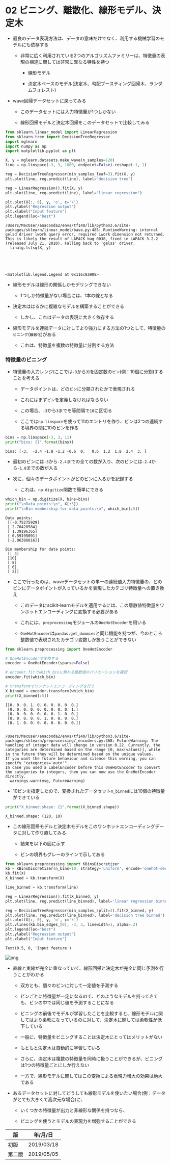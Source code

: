 
02 ビニング、離散化、線形モデル、決定木
================================

* 最良のデータ表現方法は、データの意味だけでなく、利用する機械学習のモデルにも依存する

    * 非常に広く利用されている2つのアルゴリズムファミリーは、特徴量の表現の相違に関しては非常に異なる特性を持つ

        * 線形モデル

        * 決定木ベースのモデル(決定木、勾配ブースティング回帰木、ランダムフォレスト)

* wave回帰データセットに戻ってみる

    * このデータセットには入力特徴量が1つしかない

    * 線形回帰モデルと決定木回帰をこのデータセットで比較してみる


```python
from sklearn.linear_model import LinearRegression
from sklearn.tree import DecisionTreeRegressor
import mglearn
import numpy as np
import matplotlib.pyplot as plt

X, y = mglearn.datasets.make_wave(n_samples=120)
line = np.linspace(-3, 3, 1000, endpoint=False).reshape(-1, 1)

reg = DecisionTreeRegressor(min_samples_leaf=3).fit(X, y)
plt.plot(line, reg.predict(line), label="decision tree")

reg = LinearRegression().fit(X, y)
plt.plot(line, reg.predict(line), label="linear regression")

plt.plot(X[:, 0], y, 'o', c='k')
plt.ylabel("Regression output")
plt.xlabel("Input feature")
plt.legend(loc="best")
```

    /Users/MacUser/anaconda2/envs/tf140/lib/python3.6/site-packages/sklearn/linear_model/base.py:485: RuntimeWarning: internal gelsd driver lwork query error, required iwork dimension not returned. This is likely the result of LAPACK bug 0038, fixed in LAPACK 3.2.2 (released July 21, 2010). Falling back to 'gelss' driver.
      linalg.lstsq(X, y)





    <matplotlib.legend.Legend at 0x116c8a908>



* 線形モデルは線形の関係しかモデリングできない

    * 1つしか特徴量がない場合には、1本の線となる

* 決定木ははるかに複雑なモデルを構築することができる

    * しかし、これはデータの表現に大きく依存する

* 線形モデルを連続データに対してより強力にする方法の1つとして、特徴量の`ビニング`(`離散化`)がある

    * これは、特徴量を複数の特徴量に分割する方法

### 特徴量のビニング

* 特徴量の入力レンジ(ここでは`-3`から`3`)を固定数の`ビン`(例：10個に分割)することを考える

    * データポイントは、どの`ビン`に分類されたかで表現される

    * これにはまず`ビン`を定義しなければならない

    * この場合、`-3`から`3`までを等間隔で`10`に区切る

    * ここでは`np.linspace`を使って11のエントリを作り、ビンは2つの連続する境界の間に10のビンを作る


```python
bins = np.linspace(-3, 3, 11)
print("bins: {}".format(bins))
```

    bins: [-3.  -2.4 -1.8 -1.2 -0.6  0.   0.6  1.2  1.8  2.4  3. ]


* 最初のビンには`-3`から`-2.4`までの全ての数が入り、次のビンには`-2.4`から`-1.8`までの数が入る

* 次に、個々のデータポイントがどのビンに入るかを記録する

    * これは、`np.digitize`関数で簡単にできる


```python
which_bin = np.digitize(X, bins=bins)
print("\nData points:\n", X[:5])
print("\nBin membership for data points:\n", which_bin[:5])
```


    Data points:
     [[-0.75275929]
     [ 2.70428584]
     [ 1.39196365]
     [ 0.59195091]
     [-2.06388816]]

    Bin membership for data points:
     [[ 4]
     [10]
     [ 8]
     [ 6]
     [ 2]]


* ここで行ったのは、waveデータセットの単一の連続値入力特徴量の、どのビンにデータポイントが入っているかを表現したカテゴリ特徴量への置き換え

    * このデータにscikit-learnモデルを適用するには、この離散値特徴量をワンホットエンコーディングに変換する必要がある

    * これには、`preprocessing`モジュールの`OneHotEncoder`を用いる

     * `OneHotEncoder`は`pandas.get_dummies`と同じ機能を持つが、今のところ整数値で表現されたカテゴリ変数しか扱うことができない


```python
from sklearn.preprocessing import OneHotEncoder

# OneHotEncoderで変換する
encoder = OneHotEncoder(sparse=False)

# encoder.fitでwhich_binに現れる整数値のバリエーションを確認
encoder.fit(which_bin)

# transformでワンホットエンコーディングを行う
X_binned = encoder.transform(which_bin)
print(X_binned[:5])
```

    [[0. 0. 0. 1. 0. 0. 0. 0. 0. 0.]
     [0. 0. 0. 0. 0. 0. 0. 0. 0. 1.]
     [0. 0. 0. 0. 0. 0. 0. 1. 0. 0.]
     [0. 0. 0. 0. 0. 1. 0. 0. 0. 0.]
     [0. 1. 0. 0. 0. 0. 0. 0. 0. 0.]]


    /Users/MacUser/anaconda2/envs/tf140/lib/python3.6/site-packages/sklearn/preprocessing/_encoders.py:368: FutureWarning: The handling of integer data will change in version 0.22. Currently, the categories are determined based on the range [0, max(values)], while in the future they will be determined based on the unique values.
    If you want the future behaviour and silence this warning, you can specify "categories='auto'".
    In case you used a LabelEncoder before this OneHotEncoder to convert the categories to integers, then you can now use the OneHotEncoder directly.
      warnings.warn(msg, FutureWarning)


* 10ビンを指定したので、変換されたデータセット`X_binned`には10個の特徴量ができている


```python
print("X_binned.shape: {}".format(X_binned.shape))
```

    X_binned.shape: (120, 10)


* この線形回帰モデルと決定木モデルをこのワンホットエンコーディングデータに対して作り直してみる

    * 結果を以下の図に示す

    * ビンの境界もグレーのラインで示してある


```python
from sklearn.preprocessing import KBinsDiscretizer
kb = KBinsDiscretizer(n_bins=10, strategy='uniform', encode='onehot-dense')
kb.fit(X)
X_binned = kb.transform(X)

line_binned = kb.transform(line)

reg = LinearRegression().fit(X_binned, y)
plt.plot(line, reg.predict(line_binned), label='linear regression binned')

reg = DecisionTreeRegressor(min_samples_split=3).fit(X_binned, y)
plt.plot(line, reg.predict(line_binned), label='decision tree binned')
plt.plot(X[:, 0], y, 'o', c='k')
plt.vlines(kb.bin_edges_[0], -3, 3, linewidth=1, alpha=.2)
plt.legend(loc="best")
plt.ylabel("Regression output")
plt.xlabel("Input feature")
```




    Text(0.5, 0, 'Input feature')




![png](./images/02/output_14_1.png)


* 直線と実線が完全に重なっていて、線形回帰と決定木が完全に同じ予測を行うことがわかる

    * 双方とも、個々のビンに対して一定値を予測する

    * ビンごとに特徴量が一定になるので、どのようなモデルを持ってきても、ビンの中では同じ値を予測することになる

    * ビニングの前後でモデルが学習したことを比較すると、線形モデルに関してはより柔軟になっているのに対して、決定木に関しては柔軟性が低下している

    * 一般に、特徴量をビニングすることは決定木にとってはメリットがない

    * もともと決定木は自動的に学習している

    * さらに、決定木は複数の特徴量を同時に扱うことができるが、ビニングは1つの特徴量ごとにしか行えない

    * 一方で、線形モデルに関してはこの変換による表現力増大の効果は絶大である

* あるデータセットに対してどうしても線形モデルを使いたい場合(例：データがとても大きくて高次元な場合)に、

    * いくつかの特徴量が出力と非線形な関係を持つなら、

    * ビニングを使うとモデルの表現力を増強することができる



| 版   | 年/月/日   |
| ---- | ---------- |
| 初版 | 2019/03/18 |
| 第二版 | 2019/05/05 |
